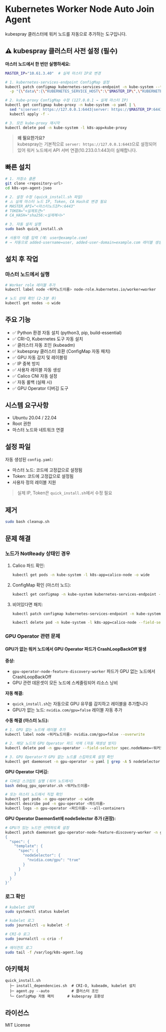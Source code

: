 # Kubernetes Worker Node Auto Join Agent

kubespray 클러스터에 워커 노드를 자동으로 추가하는 도구입니다.

## ⚠️ kubespray 클러스터 사전 설정 (필수)

**마스터 노드에서 한 번만 실행하세요:**

```bash
MASTER_IP="10.61.3.40"  # 실제 마스터 IP로 변경

# 1. kubernetes-services-endpoint ConfigMap 설정
kubectl patch configmap kubernetes-services-endpoint -n kube-system --type merge \
  -p "{\"data\":{\"KUBERNETES_SERVICE_HOST\":\"$MASTER_IP\",\"KUBERNETES_SERVICE_PORT\":\"6443\"}}"

# 2. kube-proxy ConfigMap 수정 (127.0.0.1 → 실제 마스터 IP)
kubectl get configmap kube-proxy -n kube-system -o yaml | \
  sed "s|server: https://127.0.0.1:6443|server: https://$MASTER_IP:6443|g" | \
  kubectl apply -f -

# 3. 모든 kube-proxy 재시작
kubectl delete pod -n kube-system -l k8s-app=kube-proxy
```

> **왜 필요한가요?**  
> kubespray는 기본적으로 `server: https://127.0.0.1:6443`으로 설정되어 있어 워커 노드에서 API 서버 연결(10.233.0.1:443)이 실패합니다.

## 빠른 설치

```bash
# 1. 저장소 클론
git clone <repository-url>
cd k8s-vpn-agent-jseo

# 2. 설정 수정 (quick_install.sh 파일)
# ⚠️ 실제 마스터 노드 IP, Token, CA Hash로 변경 필요
# MASTER_API="<마스터노드IP>:6443"
# TOKEN="<실제토큰>"
# CA_HASH="sha256:<실제해시>"

# 3. 자동 설치 실행
sudo bash quick_install.sh

# 사용자 이름 입력 (예: user@example.com)
# → 자동으로 added-username=user, added-user-domain=example.com 레이블 생성
```

## 설치 후 작업

### 마스터 노드에서 실행

```bash
# Worker role 레이블 추가
kubectl label node <워커노드이름> node-role.kubernetes.io/worker=worker

# 노드 상태 확인 (2-3분 후)
kubectl get nodes -o wide
```

## 주요 기능

- ✅ Python 환경 자동 설치 (python3, pip, build-essential)
- ✅ CRI-O, Kubernetes 도구 자동 설치
- ✅ 클러스터 자동 조인 (kubeadm)
- ✅ kubespray 클러스터 호환 (ConfigMap 자동 패치)
- ✅ GPU 자동 감지 및 레이블링
- ✅ IP 중복 방지
- ✅ 사용자 레이블 자동 생성
- ✅ Calico CNI 자동 설정
- ✅ 자동 롤백 (실패 시)
- ✅ GPU Operator 디버깅 도구

## 시스템 요구사항

- Ubuntu 20.04 / 22.04
- Root 권한
- 마스터 노드와 네트워크 연결

## 설정 파일

자동 생성된 `config.yaml`:
- 마스터 노드: 코드에 고정값으로 설정됨
- Token: 코드에 고정값으로 설정됨
- 사용자 정의 레이블 지원

> 실제 IP, Token은 `quick_install.sh`에서 수정 필요

## 제거

```bash
sudo bash cleanup.sh
```

## 문제 해결

### 노드가 NotReady 상태인 경우

1. Calico 파드 확인:
   ```bash
   kubectl get pods -n kube-system -l k8s-app=calico-node -o wide
   ```

2. ConfigMap 확인 (마스터 노드):
   ```bash
   kubectl get configmap -n kube-system kubernetes-services-endpoint -o yaml
   ```

3. 비어있다면 패치:
   ```bash
   kubectl patch configmap kubernetes-services-endpoint -n kube-system --type merge -p '{"data":{"KUBERNETES_SERVICE_HOST":"<마스터노드IP>","KUBERNETES_SERVICE_PORT":"6443"}}'
   
   kubectl delete pod -n kube-system -l k8s-app=calico-node --field-selector spec.nodeName=<워커노드>
   ```

### GPU Operator 관련 문제

#### GPU가 없는 워커 노드에서 GPU Operator 파드가 CrashLoopBackOff 발생

**증상:**
- `gpu-operator-node-feature-discovery-worker` 파드가 GPU 없는 노드에서 CrashLoopBackOff
- GPU 관련 데몬셋이 모든 노드에 스케줄링되어 리소스 낭비

**자동 해결:**
- `quick_install.sh`는 자동으로 GPU 유무를 감지하고 레이블을 추가합니다
- GPU가 없는 노드: `nvidia.com/gpu=false` 레이블 자동 추가

**수동 해결 (마스터 노드):**
```bash
# 1. GPU 없는 노드에 레이블 추가
kubectl label node <워커노드이름> nvidia.com/gpu=false --overwrite

# 2. 해당 노드의 GPU Operator 파드 삭제 (자동 재생성 방지)
kubectl delete pod -n gpu-operator --field-selector spec.nodeName=<워커노드이름>

# 3. GPU Operator가 GPU 없는 노드를 스킵하도록 설정 확인
kubectl get daemonset -n gpu-operator -o yaml | grep -A 5 nodeSelector
```

**GPU Operator 디버깅:**
```bash
# 디버깅 스크립트 실행 (워커 노드에서)
bash debug_gpu_operator.sh <워커노드이름>

# 또는 마스터 노드에서 직접 확인
kubectl get pods -n gpu-operator -o wide
kubectl describe pod -n gpu-operator <파드이름>
kubectl logs -n gpu-operator <파드이름> --all-containers
```

**GPU Operator DaemonSet에 nodeSelector 추가 (권장):**
```bash
# GPU가 있는 노드만 선택하도록 설정
kubectl patch daemonset gpu-operator-node-feature-discovery-worker -n gpu-operator --type merge -p '
{
  "spec": {
    "template": {
      "spec": {
        "nodeSelector": {
          "nvidia.com/gpu": "true"
        }
      }
    }
  }
}'
```

### 로그 확인

```bash
# kubelet 상태
sudo systemctl status kubelet

# kubelet 로그
sudo journalctl -u kubelet -f

# CRI-O 로그
sudo journalctl -u crio -f

# 에이전트 로그
sudo tail -f /var/log/k8s-agent.log
```

## 아키텍처

```
quick_install.sh
  ├─ install_dependencies.sh  # CRI-O, kubeadm, kubelet 설치
  ├─ agent.py --auto          # 클러스터 조인
  └─ ConfigMap 자동 패치      # kubespray 호환성
```

## 라이선스

MIT License
